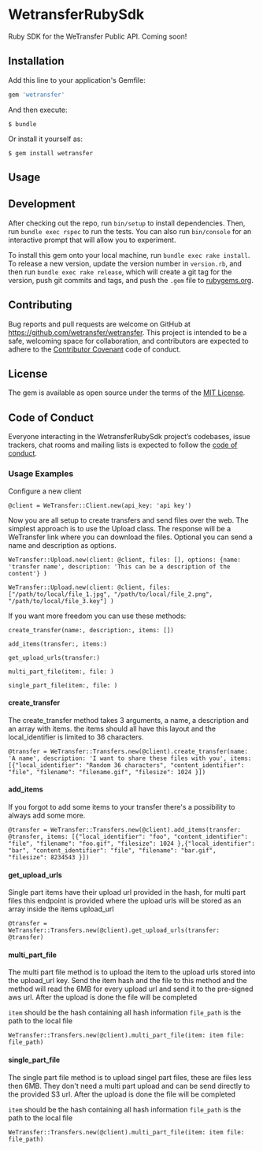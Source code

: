 # WetransferRubySdk

Ruby SDK for the WeTransfer Public API. Coming soon!

## Installation

Add this line to your application's Gemfile:

```ruby
gem 'wetransfer'
```

And then execute:

    $ bundle

Or install it yourself as:

    $ gem install wetransfer

## Usage


## Development

After checking out the repo, run `bin/setup` to install dependencies. Then, run `bundle exec rspec` to run the tests. You can also run `bin/console` for an interactive prompt that will allow you to experiment.

To install this gem onto your local machine, run `bundle exec rake install`. To release a new version, update the version number in `version.rb`, and then run `bundle exec rake release`, which will create a git tag for the version, push git commits and tags, and push the `.gem` file to [rubygems.org](https://rubygems.org).

## Contributing

Bug reports and pull requests are welcome on GitHub at https://github.com/wetransfer/wetransfer. This project is intended to be a safe, welcoming space for collaboration, and contributors are expected to adhere to the [Contributor Covenant](http://contributor-covenant.org) code of conduct.

## License

The gem is available as open source under the terms of the [MIT License](https://opensource.org/licenses/MIT).

## Code of Conduct

Everyone interacting in the WetransferRubySdk project’s codebases, issue trackers, chat rooms and mailing lists is expected to follow the [code of conduct](https://github.com/wetransfer/wetransfer/blob/master/CODE_OF_CONDUCT.md).


### Usage Examples

Configure a new client
```
@client = WeTransfer::Client.new(api_key: 'api key')
```


Now you are all setup to create transfers and send files over the web. The simplest approach is to use the Upload class. The response will be a WeTransfer link where you can download the files. Optional you can send a name and description as options.

`WeTransfer::Upload.new(client: @client, files: [], options: {name: 'transfer name', description: 'This can be a description of the content'} )`


```
WeTransfer::Upload.new(client: @client, files: ["/path/to/local/file_1.jpg", "/path/to/local/file_2.png", "/path/to/local/file_3.key"] )

```


If you want more freedom you can use these methods:

`create_transfer(name:, description:, items: [])`

`add_items(transfer:, items:)`

`get_upload_urls(transfer:)`

`multi_part_file(item:, file: )`

`single_part_file(item:, file: )`


#### create_transfer
The create_transfer method takes 3 arguments, a name, a description and an array with items.
the items should all have this layout and the local_identifier is limited to 36 characters.

```
@transfer = WeTransfer::Transfers.new(@client).create_transfer(name: 'A name', description: 'I want to share these files with you', items: [{"local_identifier": "Random 36 characters", "content_identifier": "file", "filename": "filename.gif", "filesize": 1024 }])
```

#### add_items
If you forgot to add some items to your transfer there's a possibility to always add some more.

```
@transfer = WeTransfer::Transfers.new(@client).add_items(transfer: @transfer, items: [{"local_identifier": "foo", "content_identifier": "file", "filename": "foo.gif", "filesize": 1024 },{"local_identifier": "bar", "content_identifier": "file", "filename": "bar.gif", "filesize": 8234543 }])
```


#### get_upload_urls
Single part items have their upload url provided in the hash, for multi part files this endpoint is provided where the upload urls will be stored as an array inside the items upload_url

```
@transfer = WeTransfer::Transfers.new(@client).get_upload_urls(transfer: @transfer)

```


#### multi_part_file
The multi part file method is to upload the item to the upload urls stored into the upload_url key. Send the item hash and the file to this method and the method will read the 6MB for every upload url and send it to the pre-signed aws url. After the upload is done the file will be completed

`item` should be the hash containing all hash information
`file_path` is the path to the local file

```
WeTransfer::Transfers.new(@client).multi_part_file(item: item file: file_path)

```

#### single_part_file
The single part file method is to upload singel part files, these are files less then 6MB. They don't need a multi part upload and can be send directly to the provided S3 url. After the upload is done the file will be completed

`item` should be the hash containing all hash information
`file_path` is the path to the local file


```
WeTransfer::Transfers.new(@client).multi_part_file(item: item file: file_path)
```

